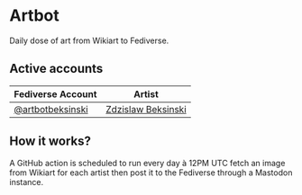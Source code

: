 # Artbot
Daily dose of art from Wikiart to Fediverse.


## Active accounts
| Fediverse Account          	| Artist 	|
|------------------	|--------	|
| [@artbotbeksinski](https://tooting.ch/@artbotbeksinski) 	| [Zdzislaw Beksinski](https://www.wikiart.org/en/zdzislaw-beksinski)   	|


## How it works?
A GitHub action is scheduled to run every day à 12PM UTC fetch an image from Wikiart for each artist then post it to the Fediverse through a Mastodon instance.